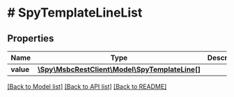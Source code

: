 # # SpyTemplateLineList

## Properties

Name | Type | Description | Notes
------------ | ------------- | ------------- | -------------
**value** | [**\Spy\MsbcRestClient\Model\SpyTemplateLine[]**](SpyTemplateLine.md) |  | [optional]

[[Back to Model list]](../../README.md#models) [[Back to API list]](../../README.md#endpoints) [[Back to README]](../../README.md)
